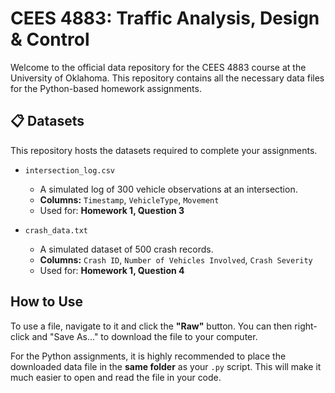 # CEES 4883: Traffic Analysis, Design & Control

Welcome to the official data repository for the CEES 4883 course at the University of Oklahoma. This repository contains all the necessary data files for the Python-based homework assignments.

## 📋 Datasets

This repository hosts the datasets required to complete your assignments.

* `intersection_log.csv`
    * A simulated log of 300 vehicle observations at an intersection.
    * **Columns:** `Timestamp`, `VehicleType`, `Movement`
    * Used for: **Homework 1, Question 3**

* `crash_data.txt`
    * A simulated dataset of 500 crash records.
    * **Columns:** `Crash ID`, `Number of Vehicles Involved`, `Crash Severity`
    * Used for: **Homework 1, Question 4**

## How to Use

To use a file, navigate to it and click the **"Raw"** button. You can then right-click and "Save As..." to download the file to your computer.

For the Python assignments, it is highly recommended to place the downloaded data file in the **same folder** as your `.py` script. This will make it much easier to open and read the file in your code.
